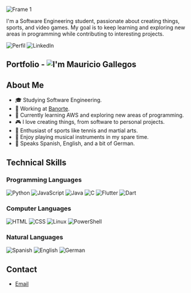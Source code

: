 ![Frame 1](https://github.com/maugalcst/maugalcst/assets/129212900/1a04297d-d69a-43d4-8f40-41192da7bd10)

I'm a Software Engineering student, passionate about creating things, sports, and video games. My goal is to keep learning and exploring new areas in programming while contributing to interesting projects.

![Perfil](https://img.shields.io/badge/GitHub-maugalcst-blue?style=flat&logo=github) ![LinkedIn](https://img.shields.io/badge/LinkedIn-Mauricio-blue?style=flat&logo=linkedin)

## Portfolio - ![I'm Mauricio Gallegos](https://im-maugallegos.netlify.app/)

## About Me

- 🎓 Studying Software Engineering.
- 💼 Working at [Banorte](https://www.banorte.com/).
- 🌱 Currently learning AWS and exploring new areas of programming.
- 🎮 I love creating things, from software to personal projects.
- 🎾 Enthusiast of sports like tennis and martial arts.
- 🎼 Enjoy playing musical instruments in my spare time.
- 💬 Speaks Spanish, English, and a bit of German.

## Technical Skills

### Programming Languages
![Python](https://img.shields.io/badge/Python-3776AB?style=flat&logo=python&logoColor=white)
![JavaScript](https://img.shields.io/badge/JavaScript-F7DF1E?style=flat&logo=javascript&logoColor=black)
![Java](https://img.shields.io/badge/Java-007396?style=flat&logo=java&logoColor=white)
![C](https://img.shields.io/badge/C-A8B9CC?style=flat&logo=c&logoColor=white)
![Flutter](https://img.shields.io/badge/Flutter-02569B?style=flat&logo=flutter&logoColor=white)
![Dart](https://img.shields.io/badge/Dart-0175C2?style=flat&logo=dart&logoColor=white)

### Computer Languages
![HTML](https://img.shields.io/badge/HTML-E34F26?style=flat&logo=html5&logoColor=white)
![CSS](https://img.shields.io/badge/CSS-1572B6?style=flat&logo=css3&logoColor=white)
![Linux](https://img.shields.io/badge/Linux-FCC624?style=flat&logo=linux&logoColor=black)
![PowerShell](https://img.shields.io/badge/PowerShell-5391FE?style=flat&logo=powershell&logoColor=white)

### Natural Languages
![Spanish](https://img.shields.io/badge/Español-Native-FF0000?style=flat&logo=google-translate&logoColor=white)
![English](https://img.shields.io/badge/English-Fluent-1E90FF?style=flat&logo=google-translate&logoColor=white)
![German](https://img.shields.io/badge/German-Basic-FFD700?style=flat&logo=google-translate&logoColor=black)

## Contact

- [Email](mailto:maugal,cst@gmail.com)
<!---
maugalcst/maugalcst is a ✨ special ✨ repository because its `README.md` (this file) appears on your GitHub profile.
You can click the Preview link to take a look at your changes.
--->
